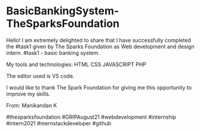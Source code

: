 # BasicBankingSystem-TheSparksFoundation

Hello!
I am extremely delighted to share that I have successfully completed the #task1 given by The Sparks Foundation as Web development and design intern. #task1 - basic banking system.

My tools and technologies:
HTML
CSS
JAVASCRIPT
PHP

The editor used is VS code.

I would like to thank The Spark Foundation for giving me this opportunity to improve my skills.

From:
Manikandan K

#thesparksfoundation #GRIPAugust21 #webdevelopment #internship #intern2021 #mernstackdeveloper #github
